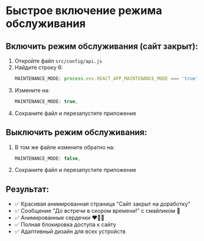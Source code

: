 # Быстрое включение режима обслуживания

## Включить режим обслуживания (сайт закрыт):

1. Откройте файл `src/config/api.js`
2. Найдите строку 6:
   ```javascript
   MAINTENANCE_MODE: process.env.REACT_APP_MAINTENANCE_MODE === 'true' || false,
   ```
3. Измените на:
   ```javascript
   MAINTENANCE_MODE: true,
   ```
4. Сохраните файл и перезапустите приложение

## Выключить режим обслуживания:

1. В том же файле измените обратно на:
   ```javascript
   MAINTENANCE_MODE: false,
   ```
2. Сохраните файл и перезапустите приложение

## Результат:
- ✅ Красивая анимированная страница "Сайт закрыт на доработку"
- ✅ Сообщение "До встречи в скором времени!" с смайликом 👋
- ✅ Анимированные сердечки ❤️💙💚
- ✅ Полная блокировка доступа к сайту
- ✅ Адаптивный дизайн для всех устройств
